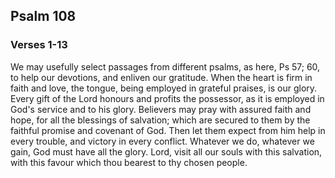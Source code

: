 ## Psalm 108

### Verses 1-13

We may usefully select passages from different psalms, as here, Ps 57; 60, to help our devotions, and enliven our gratitude. When the heart is firm in faith and love, the tongue, being employed in grateful praises, is our glory. Every gift of the Lord honours and profits the possessor, as it is employed in God's service and to his glory. Believers may pray with assured faith and hope, for all the blessings of salvation; which are secured to them by the faithful promise and covenant of God. Then let them expect from him help in every trouble, and victory in every conflict. Whatever we do, whatever we gain, God must have all the glory. Lord, visit all our souls with this salvation, with this favour which thou bearest to thy chosen people.


